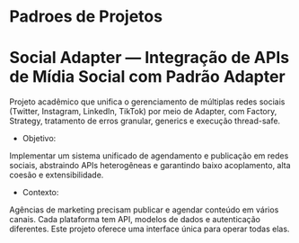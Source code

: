 # Padroes de Projetos

# Social Adapter — Integração de APIs de Mídia Social com Padrão Adapter

Projeto acadêmico que unifica o gerenciamento de múltiplas redes sociais (Twitter, Instagram, LinkedIn, TikTok) por meio de Adapter, com Factory, Strategy, tratamento de erros granular, generics e execução thread-safe.

- Objetivo:

Implementar um sistema unificado de agendamento e publicação em redes sociais, abstraindo APIs heterogêneas e garantindo baixo acoplamento, alta coesão e extensibilidade.

- Contexto:

Agências de marketing precisam publicar e agendar conteúdo em vários canais. Cada plataforma tem API, modelos de dados e autenticação diferentes. Este projeto oferece uma interface única para operar todas elas.
